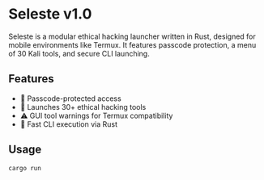 # Seleste v1.0

Seleste is a modular ethical hacking launcher written in Rust, designed for mobile environments like Termux. It features passcode protection, a menu of 30 Kali tools, and secure CLI launching.

## Features

- 🔐 Passcode-protected access
- 🧰 Launches 30+ ethical hacking tools
- ⚠️ GUI tool warnings for Termux compatibility
- 🚀 Fast CLI execution via Rust

## Usage

```bash
cargo run
